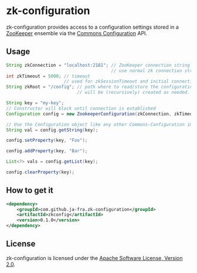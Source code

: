 # zk-configuration

zk-configuration provides access to a configuration settings stored in a [ZooKeeper][1] ensemble via the [Commons Configuration][2] API.

## Usage

```java
String zkConnection = "localhost:2181"; // ZooKeeper connection string
                                        // use normal zk connection string here
int zkTimeout = 5000; // timeout
                      // used for zkSessionTimeout and initial connectionTimeout
String zkRoot = "/config"; // path where to read/store the configuration
                           // will be (recursively) created as needed.

String key = "my-key";
// Constructor will block until connection is established
Configuration config = new ZookeeperConfiguration(zkConnection, zkTimeout, zkRoot);

// Use the Configuration object like any other Commons-Configuration implementation.
String val = config.getString(key);

config.setProperty(key, "Foo");

config.addProperty(key, "Bar");

List<?> vals = config.getList(key);

config.clearProperty(key);

```

## How to get it
```xml
<dependency>
    <groupId>com.github.ja-fra.zk-configuration</groupId>
    <artifactId>zkconfig</artifactId>
    <version>0.1.0</version>
</dependency>
```

## License

zk-configuration is licensed under the [Apache Software License, Version 2.0][AL2].

[1]: http://zookeeper.apache.org/
[2]: http://commons.apache.org/proper/commons-configuration/
[AL2]: http://www.apache.org/licenses/LICENSE-2.0.txt


